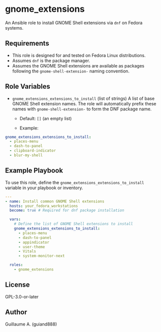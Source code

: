 # gnome_extensions

An Ansible role to install GNOME Shell extensions via `dnf` on Fedora systems.

## Requirements

* This role is designed for and tested on Fedora Linux distributions.
* Assumes `dnf` is the package manager.
* Assumes the GNOME Shell extensions are available as packages following the `gnome-shell-extension-` naming convention.

## Role Variables

* `gnome_extensions_extensions_to_install` (list of strings)
  A list of base GNOME Shell extension names. The role will automatically prefix these names with `gnome-shell-extension-` to form the DNF package name.

  * Default: `[]` (an empty list)

  * Example:

```yaml
gnome_extensions_extensions_to_install:
  - places-menu
  - dash-to-panel
  - clipboard-indicator
  - blur-my-shell
```

## Example Playbook

To use this role, define the `gnome_extensions_extensions_to_install` variable in your playbook or inventory.

```yaml
---
- name: Install common GNOME Shell extensions
  hosts: your_fedora_workstations
  become: true # Required for dnf package installation

  vars:
    # Define the list of GNOME Shell extensions to install
    gnome_extensions_extensions_to_install:
      - places-menu
      - dash-to-panel
      - appindicator
      - user-theme
      - Vitals
      - system-monitor-next

  roles:
    - gnome_extensions
```

## License

GPL-3.0-or-later

## Author

Guillaume A. (guiand888)
